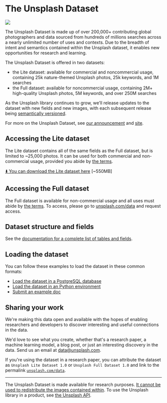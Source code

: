 # The Unsplash Dataset

![](https://unsplash.com/blog/content/images/2020/08/dataheader.jpg)

The Unsplash Dataset is made up of over 200,000+ contributing global photographers and data sourced from hundreds of millions searches across a nearly unlimited number of uses and contexts. Due to the breadth of intent and semantics contained within the Unsplash dataset, it enables new opportunities for research and learning.

The Unsplash Dataset is offered in two datasets:

- the Lite dataset: available for commercial and noncommercial usage, containing 25k nature-themed Unsplash photos, 25k keywords, and 1M searches
- the Full dataset: available for noncommercial usage, containing 2M+ high-quality Unsplash photos, 5M keywords, and over 250M searches

As the Unsplash library continues to grow, we’ll release updates to the dataset with new fields and new images, with each subsequent release being [semantically versioned](https://semver.org/).

For more on the Unsplash Dataset, see [our announcement](https://unsplash.com/blog/the-unsplash-dataset/) and [site](https://unsplash.com/data).

## Accessing the Lite dataset

The Lite dataset contains all of the same fields as the Full dataset, but is limited to ~25,000 photos. It can be used for both commercial and non-commercial usage, provided you abide by [the terms](/unsplash/datasets/blob/master/TERMS.md).

[⬇️ You can download the Lite dataset here](https://unsplash-research-datasets.s3.amazonaws.com/research/2020-06-29-18-17-12/dataset-lite-2020-06-29.zip) [~550MB]

## Accessing the Full dataset

The Full dataset is available for non-commercial usage and all uses must abide by [the terms](/unsplash/datasets/blob/master/TERMS.md). To access, please go to [unsplash.com/data](https://unsplash.com/data) and request access.

## Dataset structure and fields

See the [documentation for a complete list of tables and fields](/unsplash/datasets/blob/master/DOCS.md).

## Loading the dataset

You can follow these examples to load the dataset in these common formats:

- [Load the dataset in a PostgreSQL database](/unsplash/datasets/tree/master/how-to/psql)
- [Load the dataset in an Python environment](/unsplash/datasets/tree/master/how-to/python)
- [Submit an example doc](/unsplash/datasets/blob/master/how-to/README.md#submit-an-example)

## Sharing your work

We're making this data open and available with the hopes of enabling researchers and developers to discover interesting and useful connections in the data.

We'd love to see what you create, whether that's a research paper, a machine learning model, a blog post, or just an interesting discovery in the data. Send us an email at [data@unsplash.com](mailto:data@unsplash.com).

If you're using the dataset in a research paper, you can attribute the dataset as `Unsplash Lite Dataset 1.0` or `Unsplash Full Dataset 1.0` and link to the permalink [`unsplash.com/data`](https://unsplash.com/data).

----

The Unsplash Dataset is made available for research purposes. [It cannot be used to redistribute the images contained within](/unsplash/datasets/blob/master/TERMS.md). To use the Unsplash library in a product, see [the Unsplash API](https://unsplash.com/developers).
